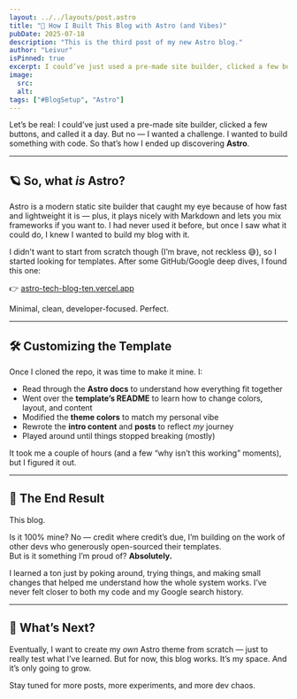 ```yaml
---
layout: ../../layouts/post.astro
title: "🚀 How I Built This Blog with Astro (and Vibes)"
pubDate: 2025-07-18
description: "This is the third post of my new Astro blog."
author: "Leivur"
isPinned: true
excerpt: I could’ve just used a pre-made site builder, clicked a few buttons, and called it a day. But no — I wanted a challenge. I wanted to build something with code. So that’s how I ended up discovering Astro.
image:
  src:
  alt:
tags: ["#BlogSetup", "Astro"]
---
```


Let’s be real: I could’ve just used a pre-made site builder, clicked a few buttons, and called it a day. But no — I wanted a challenge. I wanted to build something with code. So that’s how I ended up discovering **Astro**.

---

## 🪐 So, what *is* Astro?

Astro is a modern static site builder that caught my eye because of how fast and lightweight it is — plus, it plays nicely with Markdown and lets you mix frameworks if you want to. I had never used it before, but once I saw what it could do, I knew I wanted to build my blog with it.

I didn't want to start from scratch though (I’m brave, not reckless 😅), so I started looking for templates. After some GitHub/Google deep dives, I found this one:

👉 [astro-tech-blog-ten.vercel.app](https://astro-tech-blog-ten.vercel.app/)

Minimal, clean, developer-focused. Perfect.

---

## 🛠️ Customizing the Template

Once I cloned the repo, it was time to make it mine. I:

- Read through the **Astro docs** to understand how everything fit together  
- Went over the **template’s README** to learn how to change colors, layout, and content  
- Modified the **theme colors** to match my personal vibe  
- Rewrote the **intro content** and **posts** to reflect *my* journey  
- Played around until things stopped breaking (mostly)

It took me a couple of hours (and a few “why isn’t this working” moments), but I figured it out.

---

## 🎯 The End Result

This blog.

Is it 100% mine? No — credit where credit’s due, I’m building on the work of other devs who generously open-sourced their templates.  
But is it something I’m proud of? **Absolutely.**

I learned a ton just by poking around, trying things, and making small changes that helped me understand how the whole system works. I’ve never felt closer to both my code and my Google search history.

---

## 🚧 What’s Next?

Eventually, I want to create my *own* Astro theme from scratch — just to really test what I’ve learned. But for now, this blog works. It’s my space. And it’s only going to grow.

Stay tuned for more posts, more experiments, and more dev chaos.
